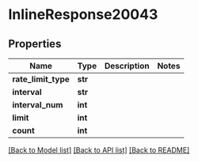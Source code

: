 # InlineResponse20043

## Properties
Name | Type | Description | Notes
------------ | ------------- | ------------- | -------------
**rate_limit_type** | **str** |  | 
**interval** | **str** |  | 
**interval_num** | **int** |  | 
**limit** | **int** |  | 
**count** | **int** |  | 

[[Back to Model list]](../README.md#documentation-for-models) [[Back to API list]](../README.md#documentation-for-api-endpoints) [[Back to README]](../README.md)

